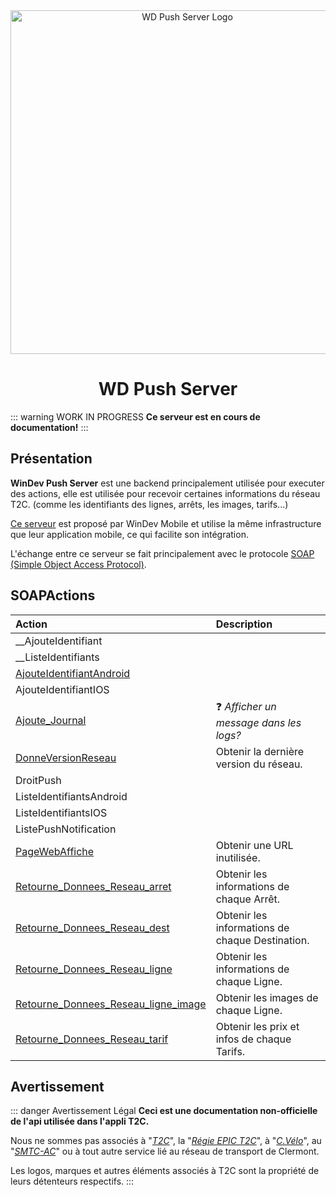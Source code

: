 <div align="center">
  <img src="/push.png" width="550px" alt="WD Push Server Logo"/>
  <br>
  <h1>WD Push Server</h1>
</div>

::: warning WORK IN PROGRESS
**Ce serveur est en cours de documentation!**
:::

## Présentation

**WinDev Push Server** est une backend principalement utilisée pour executer des actions, elle est utilisée pour recevoir certaines informations du réseau T2C. (comme les identifiants des lignes, arrêts, les images, tarifs...)

[Ce serveur](https://help.windev.com/fr-FR/?1000021015) est proposé par WinDev Mobile et utilise la même infrastructure que leur application mobile, ce qui facilite son intégration.

L'échange entre ce serveur se fait principalement avec le protocole [SOAP (Simple Object Access Protocol)](https://fr.wikipedia.org/wiki/SOAP).


## SOAPActions

| Action                                                                                                                                                      | Description                                     |
| :---------------------------------------------------------------------------------------------------------------------------------------------------------- | :---------------------------------------------- |
| __AjouteIdentifiant                                                                                                                                         |                                                 |
| __ListeIdentifiants                                                                                                                                         |                                                 |
| [AjouteIdentifiantAndroid](/WD_Push/AjouteIdentifiantAndroid.md)                                                                                                                                    |                                                 |
| AjouteIdentifiantIOS                                                                                                                                        |                                                 |
| [Ajoute_Journal](/WD_Push/Ajoute_Journal.md)                                           | ❓ *Afficher un message dans les logs?*         |
| [DonneVersionReseau](/WD_Push/DonneVersionReseau.md)                                   | Obtenir la dernière version du réseau.          |
| DroitPush                                                                                                                                                   |                                                 |
| ListeIdentifiantsAndroid                                                                                                                                    |                                                 |
| ListeIdentifiantsIOS                                                                                                                                        |                                                 |
| ListePushNotification                                                                                                                                       |                                                 |
| [PageWebAffiche](/WD_Push/PageWebAffiche.md)                                           | Obtenir une URL inutilisée.                     |
| [Retourne_Donnees_Reseau_arret](/WD_Push/Retourne_Donnees_Reseau_arret.md)             | Obtenir les informations de chaque Arrêt.       |
| [Retourne_Donnees_Reseau_dest](/WD_Push/Retourne_Donnees_Reseau_dest.md)               | Obtenir les informations de chaque Destination. |
| [Retourne_Donnees_Reseau_ligne](/WD_Push/Retourne_Donnees_Reseau_ligne.md)             | Obtenir les informations de chaque Ligne.       |
| [Retourne_Donnees_Reseau_ligne_image](/WD_Push/Retourne_Donnees_Reseau_ligne_image.md) | Obtenir les images de chaque Ligne.             |
| [Retourne_Donnees_Reseau_tarif](/WD_Push/Retourne_Donnees_Reseau_tarif.md)             | Obtenir les prix et infos de chaque Tarifs.     |

## Avertissement
::: danger Avertissement Légal
**Ceci est une documentation non-officielle de l'api utilisée dans l'appli T2C.**

Nous ne sommes pas associés à "*[T2C](https://www.t2c.fr/)*", la "*[Régie EPIC T2C](https://annuaire-entreprises.data.gouv.fr/entreprise/regie-des-transports-urbains-de-l-agglomeration-clermontoise-t2c-789515160)*", à "*[C.Vélo](https://www.c-velo.fr/)*", au "*[SMTC-AC](https://www.smtc-clermont-agglo.fr/)*" ou à tout autre service lié au réseau de transport de Clermont.

Les logos, marques et autres éléments associés à T2C sont la propriété de leurs détenteurs respectifs.
:::
